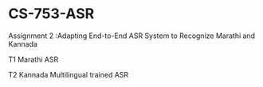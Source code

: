 # CS-753-ASR

Assignment 2 :Adapting End-to-End ASR System to Recognize Marathi and Kannada

T1 Marathi ASR

T2 Kannada Multilingual trained ASR

